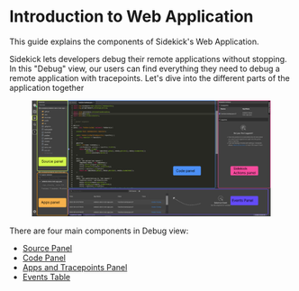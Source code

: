 # Introduction to Web Application

This guide explains the components of Sidekick's Web Application.&#x20;

Sidekick lets developers debug their remote applications without stopping. In this "Debug" view, our users can find everything they need to debug a remote application with tracepoints. Let's dive into the different parts of the application together

<figure><img src="../../../.gitbook/assets/components(1).png" alt="" /><figcaption></figcaption></figure>

There are four main components in Debug view:

* [Source Panel](source-panel.md)
* [Code Panel](code-panel.md)
* [Apps and Tracepoints Panel](apps-and-tracepoints-panel.md)
* [Events Table](events-panel.md)
